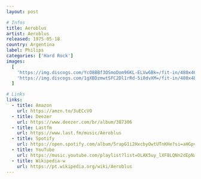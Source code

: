 ```yaml
---
layout: post

# Infos
title: Aeroblus
artist: Aeroblus
released: 1975-05-18
country: Argentina
label: Philips
categories: ['Hard Rock']
images:
  [
    'https://img.discogs.com/YcO8BBf3OSmoDom96KL-ELVw6Bk=/fit-in/480x465/filters:strip_icc():format(jpeg):mode_rgb():quality(90)/discogs-images/R-3017391-1343453067-6813.jpeg.jpg',
    'https://img.discogs.com/1gXBDzmwtSFC2Dl1rRd-5i8dvXM=/fit-in/480x480/filters:strip_icc():format(jpeg):mode_rgb():quality(90)/discogs-images/R-3017391-1343453074-9967.jpeg.jpg',
  ]

# Links
links:
  - title: Amazon
    url: https://amzn.to/3uECcVO
  - title: Deezer
    url: https://www.deezer.com/br/album/387306
  - title: Lastfm
    url: https://www.last.fm/music/Aeroblus
  - title: Spotify
    url: https://open.spotify.com/album/5rapG1i2HxcbyOwtUTnKHe?si=aHGpvUcDRSC5IDH95o5trw
  - title: YouTube
    url: https://music.youtube.com/playlist?list=OLAK5uy_lXF8LQNn2dEpNaQrvnYM5JhziA7i6Qbok
  - title: Wikipedia-w
    url: https://pt.wikipedia.org/wiki/Aeroblus
---
```

